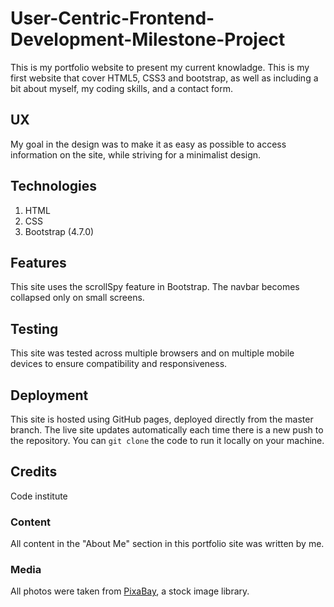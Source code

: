 # User-Centric-Frontend-Development-Milestone-Project

This is my portfolio website to present my current knowladge. This is my first website that cover HTML5, CSS3 and bootstrap, as well as including a bit about myself, my coding skills, and a contact form. 

## UX
My goal in the design was to make it as easy as possible to access information on the site, while striving for a minimalist design.


## Technologies
1. HTML
2. CSS
3. Bootstrap (4.7.0)


## Features
This site uses the scrollSpy feature in Bootstrap. The navbar becomes collapsed only on small screens.


## Testing
This site was tested across multiple browsers and on multiple mobile devices to ensure compatibility and responsiveness.


## Deployment 
This site is hosted using GitHub pages, deployed directly from the master branch. The live site updates automatically each time there is a new push to the repository. You can `git clone` the code to run it locally on your machine.

## Credits
 Code institute

### Content
All content in the "About Me" section in this portfolio site was written by me. 

### Media 
All photos were taken from [PixaBay](https://pixabay.com/), a stock image library. 
